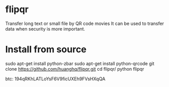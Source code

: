 # flipqr
Transfer long text or small file by QR code movies
It can be used to transfer data when security is more important.

# Install from source
sudo apt-get install python-zbar
sudo apt-get install python-qrcode
git clone https://github.com/huanghq/flipqr.git
cd flipqr/
python flipqr



btc: 194qRKhLATLoYsF6V9ficUXEh9FVsHXqQA